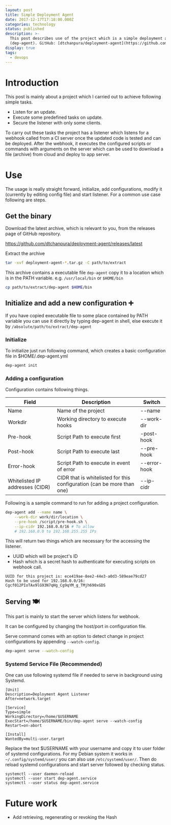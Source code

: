 ```yaml
---
layout: post
title: Simple Deployment Agent
date: 2017-12-17T17:18:00.000Z
categories: technology
status: published
description: >-
  This post describes use of the project which is a simple deployment agent
  (dep-agent). GitHub: [dtchanpura/deployment-agent](https://github.com/dtchanpura/deployment-agent)
display: true
tags:
  - devops
---
```


# Introduction

This post is mainly about a project which I carried out to achieve following
simple tasks.

* Listen for an update.
* Execute some predefined tasks on update.
* Secure the listener with only some clients.

To carry out these tasks the project has a listener which listens for a webhook
called from a CI server once the updated code is tested and can be deployed.
After the webhook, it executes the configured scripts or commands with
arguments on the server which can be used to download a file (archive) from
cloud and deploy to app server.

# Use

The usage is really straight forward, initialize, add configurations, modify it
(currently by editing config file) and start listener. For a common use case
following are steps.

## Get the binary

Download the latest archive, which is relevant to you, from the releases page of GitHub repository.

https://github.com/dtchanpura/deployment-agent/releases/latest

Extract the archive

```sh
tar -xvf deployment-agent-*.tar.gz -C path/to/extract
```

This archive contains a executable file `dep-agent` copy it to a location which
is in the PATH variable. e.g. `/usr/local/bin` or `$HOME/bin`

```sh
cp path/to/extract/dep-agent $HOME/bin
```

## Initialize and add a new configuration ➕

If you have copied executable file to some place contained by PATH variable you can use it directly by typing dep-agent in shell, else execute it by `/absolute/path/to/extract/dep-agent`

### Initialize

To initialize just run following command, which creates a basic configuration
file in $HOME/.dep-agent.yml

```sh
dep-agent init
```

### Adding a configuration

Configuration contains following things.

|Field|Description|Switch|
|---|---|---|
|Name| Name of the project |--name|
|Workdir| Working directory to execute hooks | --work-dir |
|Pre-hook | Script Path to execute first  |-post-hook |
|Post-hook |Script Path to execute last |--pre-hook |
|Error-hook |Script Path to execute in event of error |--error-hook |
|Whitelisted IP addresses (CIDR)| CIDR that is whitelisted for this configuration (can be more than one)| --ip-cidr

Following is a sample command to run for adding a project configuration.

```sh
dep-agent add --name name \
    --work-dir work/dir/location \
    --pre-hook /script/pre-hook.sh \
    --ip-cidr 192.168.0.0/16 # To allow
    # 192.168.0.0 to 192.168.255.255 IPs
```

This will return two things which are necessary for the accessing the listener.

* UUID which will be project's ID
* Hash which is a secret hash to authenticate for executing scripts on webhook call.

```
UUID for this project is: ece419ae-8ee2-44e3-a0d3-589eae79cd27
Hash to be used for 192.168.0.0/16: Cgcf012PIoTAx9lG93N7qHg_Cg9qYM_g_TMjh690xGDS
```

## Serving 🍽

This part is mainly to start the server which listens for webhook.

It can be configured by changing the host/port in configuration file.

Serve command comes with an option to detect change in project configurations by appending `--watch-config`.

```sh
dep-agent serve --watch-config
```

### Systemd Service File (Recommended)

One can use following systemd file if needed to serve in background using Systemd.

```
[Unit]
Description=Deployment Agent Listener
After=network.target

[Service]
Type=simple
WorkingDirectory=/home/$USERNAME
ExecStart=/home/$USERNAME/bin/dep-agent serve --watch-config
Restart=on-abort

[Install]
WantedBy=multi-user.target
```

Replace the text $USERNAME with your username and copy it to user folder of systemd configurations. For my Debian system it works in `~/.config/systemd/user/` you can also use `/etc/systemd/user/`. Then do reload systemd configurations and start server followed by checking status.

```
systemctl --user daemon-reload
systemctl --user start dep-agent.service
systemctl --user status dep-agent.service
```

# Future work

* Add retrieving, regenerating or revoking the Hash
